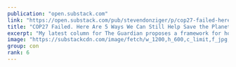 ```yaml
---
publication: "open.substack.com"
link: "https://open.substack.com/pub/stevendonziger/p/cop27-failed-here-are-5-ways-we-can"
title: "COP27 Failed. Here Are 5 Ways We Can Still Help Save the Planet."
excerpt: "My latest column for The Guardian proposes a framework for how legal changes can catalyze progress"
image: "https://substackcdn.com/image/fetch/w_1200,h_600,c_limit,f_jpg,q_auto:good,fl_progressive:steep/https%3A%2F%2Fbucketeer-e05bbc84-baa3-437e-9518-adb32be77984.s3.amazonaws.com%2Fpublic%2Fimages%2Fbf3275dd-7d6a-4a92-b94b-f859084152ab_1920x1920.png"
group: con
rank: 6
---
```

